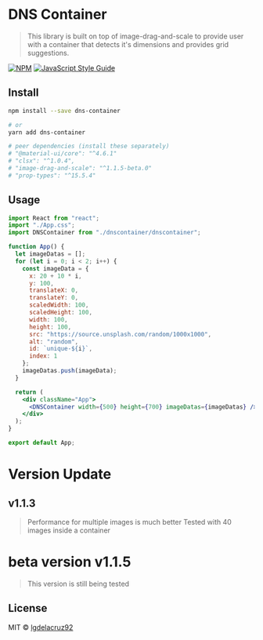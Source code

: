 # DNS Container

> This library is built on top of image-drag-and-scale to provide user with a container
> that detects it's dimensions and provides grid suggestions.

[![NPM](https://img.shields.io/npm/v/image-drag-and-scale.svg)](https://www.npmjs.com/package/image-drag-and-scale) [![JavaScript Style Guide](https://img.shields.io/badge/code_style-standard-brightgreen.svg)](https://standardjs.com)

## Install

```bash
npm install --save dns-container

# or
yarn add dns-container

# peer dependencies (install these separately)
# "@material-ui/core": "^4.6.1"
# "clsx": "^1.0.4",
# "image-drag-and-scale": "^1.1.5-beta.0"
# "prop-types": "^15.5.4"
```

## Usage

```jsx
import React from "react";
import "./App.css";
import DNSContainer from "./dnscontainer/dnscontainer";

function App() {
  let imageDatas = [];
  for (let i = 0; i < 2; i++) {
    const imageData = {
      x: 20 + 10 * i,
      y: 100,
      translateX: 0,
      translateY: 0,
      scaledWidth: 100,
      scaledHeight: 100,
      width: 100,
      height: 100,
      src: "https://source.unsplash.com/random/1000x1000",
      alt: "random",
      id: `unique-${i}`,
      index: 1
    };
    imageDatas.push(imageData);
  }

  return (
    <div className="App">
      <DNSContainer width={500} height={700} imageDatas={imageDatas} />
    </div>
  );
}

export default App;
```

# Version Update

## v1.1.3

> Performance for multiple images is much better
> Tested with 40 images inside a container

# beta version v1.1.5

> This version is still being tested

## License

MIT © [lgdelacruz92](https://github.com/lgdelacruz92)
